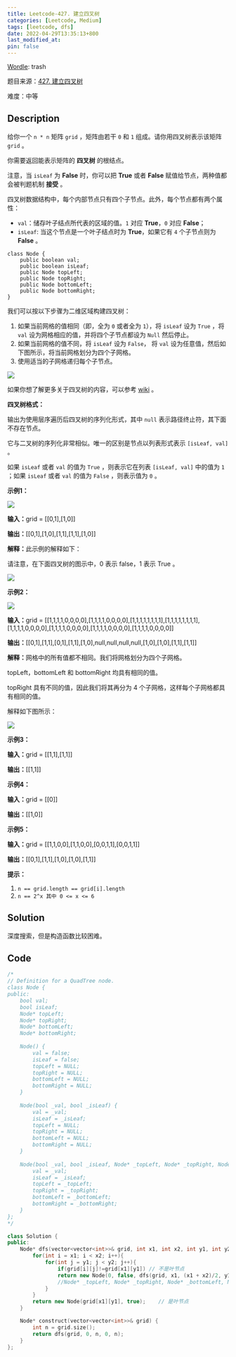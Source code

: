 ```yaml
---
title: Leetcode-427. 建立四叉树
categories: [Leetcode, Medium]
tags: [leetcode, dfs]
date: 2022-04-29T13:35:13+800
last_modified_at: 
pin: false
---
```


[Wordle](https://www.nytimes.com/games/wordle/index.html): trash

题目来源：[427. 建立四叉树](https://leetcode-cn.com/problems/construct-quad-tree/)

难度：中等

## Description

给你一个 `n * n` 矩阵 `grid` ，矩阵由若干 `0` 和 `1` 组成。请你用四叉树表示该矩阵 `grid` 。

你需要返回能表示矩阵的 **四叉树** 的根结点。

注意，当 `isLeaf` 为 **False** 时，你可以把 **True** 或者 **False** 赋值给节点，两种值都会被判题机制 **接受** 。

四叉树数据结构中，每个内部节点只有四个子节点。此外，每个节点都有两个属性：

- `val`：储存叶子结点所代表的区域的值。`1` 对应 **True**，`0` 对应 **False**；
- `isLeaf`: 当这个节点是一个叶子结点时为 **True**，如果它有 `4` 个子节点则为 **False** 。

```
class Node {
    public boolean val;
    public boolean isLeaf;
    public Node topLeft;
    public Node topRight;
    public Node bottomLeft;
    public Node bottomRight;
}
```

我们可以按以下步骤为二维区域构建四叉树：

1. 如果当前网格的值相同（即，全为 `0` 或者全为 `1`），将 `isLeaf` 设为 `True` ，将 `val` 设为网格相应的值，并将四个子节点都设为 `Null` 然后停止。
2. 如果当前网格的值不同，将 `isLeaf` 设为 `False`， 将 `val` 设为任意值，然后如下图所示，将当前网格划分为四个子网格。
3. 使用适当的子网格递归每个子节点。

![](/images/posts/2022-04-29-13-36-51.png)

如果你想了解更多关于四叉树的内容，可以参考 [wiki](https://en.wikipedia.org/wiki/Quadtree) 。

**四叉树格式：**

输出为使用层序遍历后四叉树的序列化形式，其中 `null` 表示路径终止符，其下面不存在节点。

它与二叉树的序列化非常相似。唯一的区别是节点以列表形式表示 `[isLeaf, val]` 。

如果 `isLeaf` 或者 `val` 的值为 `True` ，则表示它在列表 `[isLeaf, val]` 中的值为 `1` ；如果 `isLeaf` 或者 `val` 的值为 `False` ，则表示值为 `0` 。

**示例1：**

![](/images/posts/2022-04-29-13-39-59.png)

<strong>输入：</strong>grid = [[0,1],[1,0]]

<strong>输出：</strong>[[0,1],[1,0],[1,1],[1,1],[1,0]]

<strong>解释：</strong>此示例的解释如下：

请注意，在下面四叉树的图示中，0 表示 false，1 表示 True 。

![](/images/posts/2022-04-29-13-40-18.png)

**示例2：**

![](/images/posts/2022-04-29-14-39-06.png)

<strong>输入：</strong>grid = [[1,1,1,1,0,0,0,0],[1,1,1,1,0,0,0,0],[1,1,1,1,1,1,1,1],[1,1,1,1,1,1,1,1],[1,1,1,1,0,0,0,0],[1,1,1,1,0,0,0,0],[1,1,1,1,0,0,0,0],[1,1,1,1,0,0,0,0]]

<strong>输出：</strong>[[0,1],[1,1],[0,1],[1,1],[1,0],null,null,null,null,[1,0],[1,0],[1,1],[1,1]]

<strong>解释：</strong>网格中的所有值都不相同。我们将网格划分为四个子网格。

topLeft，bottomLeft 和 bottomRight 均具有相同的值。

topRight 具有不同的值，因此我们将其再分为 4 个子网格，这样每个子网格都具有相同的值。

解释如下图所示：

![](/images/posts/2022-04-29-14-39-41.png)

**示例3：**

<strong>输入：</strong>grid = [[1,1],[1,1]]

<strong>输出：</strong>[[1,1]]

**示例4：**

<strong>输入：</strong>grid = [[0]]

<strong>输出：</strong>[[1,0]]

**示例5：**

<strong>输入：</strong>grid = [[1,1,0,0],[1,1,0,0],[0,0,1,1],[0,0,1,1]]

<strong>输出：</strong>[[0,1],[1,1],[1,0],[1,0],[1,1]]

**提示：**

1. `n == grid.length == grid[i].length`
2. `n == 2^x 其中 0 <= x <= 6`


## Solution

深度搜索，但是构造函数比较困难。


## Code
```c++
/*
// Definition for a QuadTree node.
class Node {
public:
    bool val;
    bool isLeaf;
    Node* topLeft;
    Node* topRight;
    Node* bottomLeft;
    Node* bottomRight;
    
    Node() {
        val = false;
        isLeaf = false;
        topLeft = NULL;
        topRight = NULL;
        bottomLeft = NULL;
        bottomRight = NULL;
    }
    
    Node(bool _val, bool _isLeaf) {
        val = _val;
        isLeaf = _isLeaf;
        topLeft = NULL;
        topRight = NULL;
        bottomLeft = NULL;
        bottomRight = NULL;
    }
    
    Node(bool _val, bool _isLeaf, Node* _topLeft, Node* _topRight, Node* _bottomLeft, Node* _bottomRight) {
        val = _val;
        isLeaf = _isLeaf;
        topLeft = _topLeft;
        topRight = _topRight;
        bottomLeft = _bottomLeft;
        bottomRight = _bottomRight;
    }
};
*/

class Solution {
public:
    Node* dfs(vector<vector<int>>& grid, int x1, int x2, int y1, int y2){
        for(int i = x1; i < x2; i++){
            for(int j = y1; j < y2; j++){
                if(grid[i][j]!=grid[x1][y1]) // 不是叶节点
                return new Node(0, false, dfs(grid, x1, (x1 + x2)/2, y1, (y1 + y2)/2), dfs(grid, x1, (x1 + x2)/2, (y1 + y2)/2, y2), dfs(grid, (x1 + x2)/2, x2, y1, (y1 + y2)/2), dfs(grid, (x1 + x2)/2, x2, (y1 + y2)/2, y2));
                //Node* _topLeft, Node* _topRight, Node* _bottomLeft, Node* _bottomRight
            }
        }
        return new Node(grid[x1][y1], true);    // 是叶节点
    }

    Node* construct(vector<vector<int>>& grid) {
        int n = grid.size();
        return dfs(grid, 0, n, 0, n);
    }
};
```
